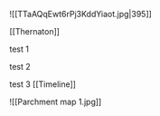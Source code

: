 ![[TTaAQqEwt6rPj3KddYiaot.jpg|395]]

[[Thernaton]]

test 1

test 2

test 3
[[Timeline]]

![[Parchment map 1.jpg]]
